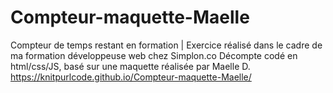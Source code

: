 # Compteur-maquette-Maelle
Compteur de temps restant en formation | Exercice réalisé dans le cadre de ma formation développeuse web chez Simplon.co
Décompte codé en html/css/JS, basé sur une maquette réalisée par Maelle D.
https://knitpurlcode.github.io/Compteur-maquette-Maelle/
